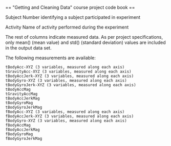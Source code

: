 == "Getting and Cleaning Data" course project code book ==

Subject
    Number identifying a subject participated in experiment

Activity
    Name of activity performed during the experiment

The rest of columns indicate measured data. As per project specifications,
only mean() (mean value) and std() (standard deviation) values are included
in the output data set.

The following measurements are available:

    tBodyAcc-XYZ (3 variables, measured along each axis)
    tGravityAcc-XYZ (3 variables, measured along each axis)
    tBodyAccJerk-XYZ (3 variables, measured along each axis)
    tBodyGyro-XYZ (3 variables, measured along each axis)
    tBodyGyroJerk-XYZ (3 variables, measured along each axis)
    tBodyAccMag
    tGravityAccMag
    tBodyAccJerkMag
    tBodyGyroMag
    tBodyGyroJerkMag
    fBodyAcc-XYZ (3 variables, measured along each axis)
    fBodyAccJerk-XYZ (3 variables, measured along each axis)
    fBodyGyro-XYZ (3 variables, measured along each axis)
    fBodyAccMag
    fBodyAccJerkMag
    fBodyGyroMag
    fBodyGyroJerkMag

